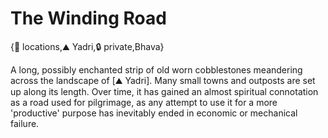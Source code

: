 # The Winding Road

{📍 locations,⛰️ Yadri,🔒 private,Bhava}

A long, possibly enchanted strip of old worn cobblestones meandering across the landscape of [⛰️ Yadri]. Many small towns and outposts are set up along its length. Over time, it has gained an almost spiritual connotation as a road used for pilgrimage, as any attempt to use it for a more 'productive' purpose has inevitably ended in economic or mechanical failure.
